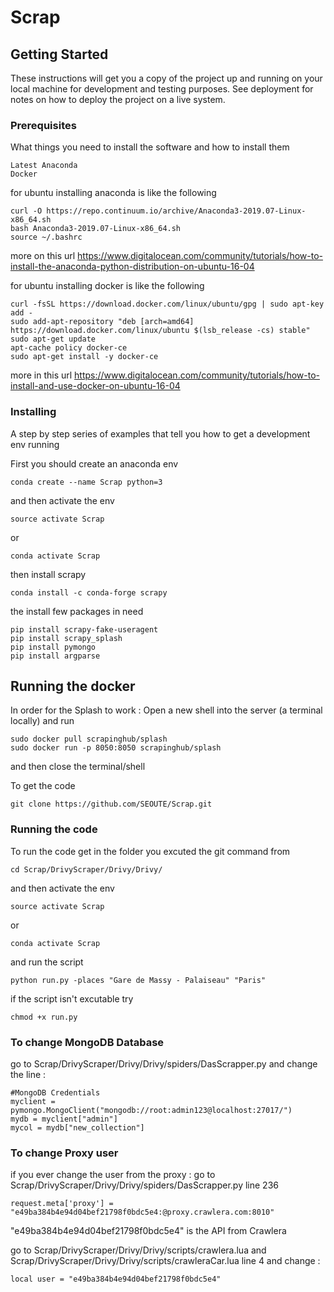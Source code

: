 # Scrap


## Getting Started

These instructions will get you a copy of the project up and running on your local machine for development and testing purposes. See deployment for notes on how to deploy the project on a live system.

### Prerequisites

What things you need to install the software and how to install them

```
Latest Anaconda
Docker
```
for ubuntu installing anaconda is like the following

```
curl -O https://repo.continuum.io/archive/Anaconda3-2019.07-Linux-x86_64.sh
bash Anaconda3-2019.07-Linux-x86_64.sh
source ~/.bashrc
```
more on this url
https://www.digitalocean.com/community/tutorials/how-to-install-the-anaconda-python-distribution-on-ubuntu-16-04

for ubuntu installing docker is like the following

```
curl -fsSL https://download.docker.com/linux/ubuntu/gpg | sudo apt-key add -
sudo add-apt-repository "deb [arch=amd64] https://download.docker.com/linux/ubuntu $(lsb_release -cs) stable"
sudo apt-get update
apt-cache policy docker-ce
sudo apt-get install -y docker-ce
```
more in this url
https://www.digitalocean.com/community/tutorials/how-to-install-and-use-docker-on-ubuntu-16-04

### Installing

A step by step series of examples that tell you how to get a development env running

First you should create an anaconda env

```
conda create --name Scrap python=3
```
and then activate the env

```
source activate Scrap
```
or 
```
conda activate Scrap
```

then install scrapy 

```
conda install -c conda-forge scrapy
```

the install few packages in need 

```
pip install scrapy-fake-useragent
pip install scrapy_splash
pip install pymongo
pip install argparse
```

## Running the docker

In order for the Splash to work :
Open a new shell into the server (a terminal locally) and run 

```
sudo docker pull scrapinghub/splash
sudo docker run -p 8050:8050 scrapinghub/splash
```
and then close the terminal/shell

To get the code 

```
git clone https://github.com/SEOUTE/Scrap.git
```

### Running the code
To run the code get in the folder you excuted the git command from
```
cd Scrap/DrivyScraper/Drivy/Drivy/
```
and then activate the env

```
source activate Scrap
```
or 
```
conda activate Scrap
```
and run the script 
```
python run.py -places "Gare de Massy - Palaiseau" "Paris"
```
if the script isn't excutable try 
```
chmod +x run.py
```
### To change MongoDB Database

go to Scrap/DrivyScraper/Drivy/Drivy/spiders/DasScrapper.py
and change the line :
```
#MongoDB Credentials
myclient = pymongo.MongoClient("mongodb://root:admin123@localhost:27017/")
mydb = myclient["admin"]
mycol = mydb["new_collection"]
```
### To change Proxy user
if you ever change the user from the proxy :
go to Scrap/DrivyScraper/Drivy/Drivy/spiders/DasScrapper.py line 236
```
request.meta['proxy'] = "e49ba384b4e94d04bef21798f0bdc5e4:@proxy.crawlera.com:8010"
```

"e49ba384b4e94d04bef21798f0bdc5e4" is the API from Crawlera

go to  Scrap/DrivyScraper/Drivy/Drivy/scripts/crawlera.lua and
Scrap/DrivyScraper/Drivy/Drivy/scripts/crawleraCar.lua line 4
and change :
```
local user = "e49ba384b4e94d04bef21798f0bdc5e4"
```
